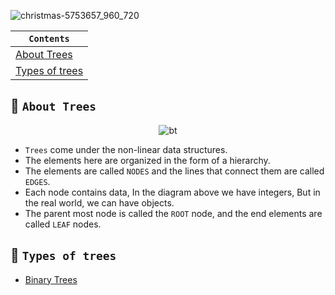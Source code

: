 ![christmas-5753657_960_720](https://github.com/devrath/studious-ds-adventure/assets/1456191/5b8c4a5c-c68a-43ff-b5c7-5e2cb2c50941)

<div align="center">
  
| `Contents` |
| ---------- |
| [About Trees](https://github.com/devrath/studious-ds-adventure/blob/main/collection/BinaryTrees/README.md#-about-trees) |
| [Types of trees]() |

</div>

## 🌴 `About Trees`
<div align="center">
  
![bt](https://github.com/devrath/studious-ds-adventure/assets/1456191/51a13d9c-38ac-4ecd-a72a-bcb297912bd0)

</div>

* `Trees` come under the non-linear data structures.
* The elements here are organized in the form of a hierarchy.
* The elements are called `NODES` and the lines that connect them are called `EDGES`.
* Each node contains data, In the diagram above we have integers, But in the real world, we can have objects.
* The parent most node is called the `ROOT` node, and the end elements are called `LEAF` nodes.
  
## 🌲 `Types of trees`
* [Binary Trees](https://github.com/devrath/studious-ds-adventure/tree/main/collection/Trees/BinaryTree)



